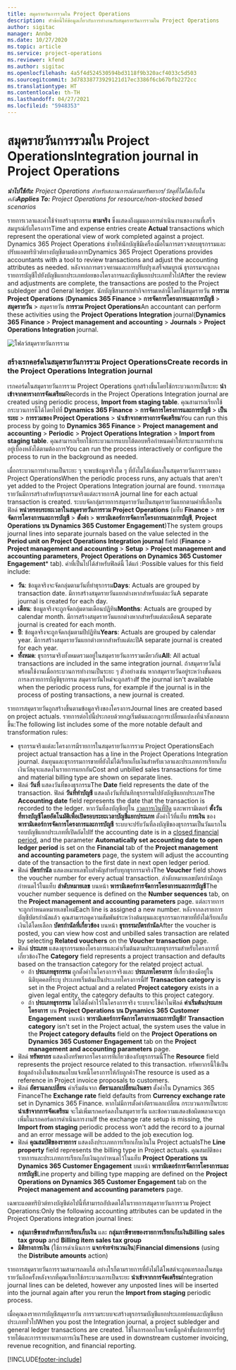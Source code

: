 ```yaml
---
title: สมุดรายวันการรวมใน Project Operations
description: หัวข้อนี้ให้ข้อมูลเกี่ยวกับการทำงานกับสมุดรายวันการรวมใน Project Operations
author: sigitac
manager: Annbe
ms.date: 10/27/2020
ms.topic: article
ms.service: project-operations
ms.reviewer: kfend
ms.author: sigitac
ms.openlocfilehash: 4a5f4d524530594bd3118f9b320acf4033c5d503
ms.sourcegitcommit: 3d78338773929121d17ec3386f6cb67bfb2272cc
ms.translationtype: HT
ms.contentlocale: th-TH
ms.lasthandoff: 04/27/2021
ms.locfileid: "5948353"
---
```

# <a name="integration-journal-in-project-operations"></a><span data-ttu-id="0baa0-103">สมุดรายวันการรวมใน Project Operations</span><span class="sxs-lookup"><span data-stu-id="0baa0-103">Integration journal in Project Operations</span></span>

<span data-ttu-id="0baa0-104">_**นำไปใช้กับ:** Project Operations สำหรับสถานการณ์ตามทรัพยากร/วัสดุที่ไม่ได้เก็บในคลัง_</span><span class="sxs-lookup"><span data-stu-id="0baa0-104">_**Applies To:** Project Operations for resource/non-stocked based scenarios_</span></span>

<span data-ttu-id="0baa0-105">รายการเวลาและค่าใช้จ่ายสร้างธุรกรรม **ตามจริง** ซึ่งแสดงถึงมุมมองการดำเนินงานของงานที่เสร็จสมบูรณ์กับโครงการ</span><span class="sxs-lookup"><span data-stu-id="0baa0-105">Time and expense entries create **Actual** transactions which represent the operational view of work completed against a project.</span></span> <span data-ttu-id="0baa0-106">Dynamics 365 Project Operations ช่วยให้นักบัญชีมีเครื่องมือในการตรวจสอบธุรกรรมและปรับแอตทริบิวต์ทางบัญชีตามต้องการ</span><span class="sxs-lookup"><span data-stu-id="0baa0-106">Dynamics 365 Project Operations provides accountants with a tool to review transactions and adjust the accounting attributes as needed.</span></span> <span data-ttu-id="0baa0-107">หลังจากการตรวจทานและการปรับปรุงเสร็จสมบูรณ์ ธุรกรรมจะถูกลงรายการบัญชีไปยังบัญชีแยกประเภทย่อยของโครงการและบัญชีแยกประเภททั่วไป</span><span class="sxs-lookup"><span data-stu-id="0baa0-107">After the review and adjustments are complete, the transactions are posted to the Project subledger and General ledger.</span></span> <span data-ttu-id="0baa0-108">นักบัญชีสามารถทำกิจกรรมเหล่านี้โดยใช้สมุดรายวัน **การรวม Project Operations** (**Dynamics 365 Finance** > **การจัดการโครงการและการบัญชี** > **สมุดรายวัน** >  สมุดรายวัน **การรวม Project Operations**</span><span class="sxs-lookup"><span data-stu-id="0baa0-108">An accountant can perform these activities using the **Project Operations Integration** journal(**Dynamics 365 Finance** > **Project management and accounting** > **Journals** > **Project Operations Integration** journal.</span></span>

![โฟลว์สมุดรายวันการรวม](./media/IntegrationJournal.png)

### <a name="create-records-in-the-project-operations-integration-journal"></a><span data-ttu-id="0baa0-110">สร้างเรกคอร์ดในสมุดรายวันการรวม Project Operations</span><span class="sxs-lookup"><span data-stu-id="0baa0-110">Create records in the Project Operations Integration journal</span></span>

<span data-ttu-id="0baa0-111">เรกคอร์ดในสมุดรายวันการรวม Project Operations ถูกสร้างขึ้นโดยใช้กระบวนการเป็นระยะ **นำเข้าจากตารางการจัดเตรียม**</span><span class="sxs-lookup"><span data-stu-id="0baa0-111">Records in the Project Operations Integration journal are created using periodic process, **Import from staging table**.</span></span> <span data-ttu-id="0baa0-112">คุณสามารถเรียกใช้กระบวนการนี้ได้โดยไปที่ **Dynamics 365 Finance** > **การจัดการโครงการและการบัญชี** > **เป็นระยะ** > **การรวมของ Project Operations** > **นำเข้าจากตารางการจัดเตรียม**</span><span class="sxs-lookup"><span data-stu-id="0baa0-112">You can run this process by going to **Dynamics 365 Finance** > **Project management and accounting** > **Periodic** > **Project Operations Integration** > **Import from staging table**.</span></span> <span data-ttu-id="0baa0-113">คุณสามารถเรียกใช้กระบวนการแบบโต้ตอบหรือกำหนดค่าให้กระบวนการทำงานอยู่เบื้องหลังได้ตามต้องการ</span><span class="sxs-lookup"><span data-stu-id="0baa0-113">You can run the process interactively or configure the process to run in the background as needed.</span></span>

<span data-ttu-id="0baa0-114">เมื่อกระบวนการทำงานเป็นระยะ ๆ จะพบข้อมูลจริงใด ๆ ที่ยังไม่ได้เพิ่มลงในสมุดรายวันการรวมของ Project Operations</span><span class="sxs-lookup"><span data-stu-id="0baa0-114">When the periodic process runs, any actuals that aren't yet added to the Project Operations Integration journal are found.</span></span> <span data-ttu-id="0baa0-115">รายการสมุดรายวันมีการสร้างสำหรับธุรกรรมจริงแต่ละรายการ</span><span class="sxs-lookup"><span data-stu-id="0baa0-115">A journal line for each actual transaction is created.</span></span>
<span data-ttu-id="0baa0-116">ระบบจัดกลุ่มรายการสมุดรายวันเป็นสมุดรายวันแยกตามค่าที่เลือกในฟิลด์ **หน่วยรอบระยะเวลาในสมุดรายวันการรวม Project Operations** (แท็บ **Finance** > **การจัดการโครงการและการบัญชี** > **ตั้งค่า** > **พารามิเตอร์การจัดการโครงการและการบัญชี**, **Project Operations บน Dynamics 365 Customer Engagement**)</span><span class="sxs-lookup"><span data-stu-id="0baa0-116">The system groups journal lines into separate journals based on the value selected in the **Period unit on Project Operations Integration journal** field (**Finance** > **Project management and accounting** > **Setup** > **Project management and accounting parameters**, **Project Operations on Dynamics 365 Customer Engagement**\* tab).</span></span> <span data-ttu-id="0baa0-117">ค่าที่เป็นไปได้สำหรับฟิลด์นี้ ได้แก่ :</span><span class="sxs-lookup"><span data-stu-id="0baa0-117">Possible values for this field include:</span></span>

  - <span data-ttu-id="0baa0-118">**วัน**: ข้อมูลจริงจะจัดกลุ่มตามวันที่ทำธุรกรรม</span><span class="sxs-lookup"><span data-stu-id="0baa0-118">**Days**: Actuals are grouped by transaction date.</span></span> <span data-ttu-id="0baa0-119">มีการสร้างสมุดรายวันแยกต่างหากสำหรับแต่ละวัน</span><span class="sxs-lookup"><span data-stu-id="0baa0-119">A separate journal is created for each day.</span></span>
  - <span data-ttu-id="0baa0-120">**เดือน**: ข้อมูลจริงจะถูกจัดกลุ่มตามเดือนปฏิทิน</span><span class="sxs-lookup"><span data-stu-id="0baa0-120">**Months**: Actuals are grouped by calendar month.</span></span> <span data-ttu-id="0baa0-121">มีการสร้างสมุดรายวันแยกต่างหากสำหรับแต่ละเดือน</span><span class="sxs-lookup"><span data-stu-id="0baa0-121">A separate journal is created for each month.</span></span>
  - <span data-ttu-id="0baa0-122">**ปี**: ข้อมูลจริงจะถูกจัดกลุ่มตามปีปฏิทิน</span><span class="sxs-lookup"><span data-stu-id="0baa0-122">**Years**: Actuals are grouped by calendar year.</span></span> <span data-ttu-id="0baa0-123">มีการสร้างสมุดรายวันแยกต่างหากสำหรับแต่ละปี</span><span class="sxs-lookup"><span data-stu-id="0baa0-123">A separate journal is created for each year.</span></span>
  - <span data-ttu-id="0baa0-124">**ทั้งหมด**: ธุรกรรมจริงทั้งหมดรวมอยู่ในสมุดรายวันการรวมเดียวกัน</span><span class="sxs-lookup"><span data-stu-id="0baa0-124">**All**: All actual transactions are included in the same integration journal.</span></span> <span data-ttu-id="0baa0-125">ถ้าสมุดรายวันไม่พร้อมใช้งานเมื่อกระบวนการทำงานเป็นระยะ ๆ ตัวอย่างเช่น หากสมุดรายวันอยู่ระหว่างขั้นตอนการลงรายการบัญชีธุรกรรม สมุดรายวันใหม่จะถูกสร้าง</span><span class="sxs-lookup"><span data-stu-id="0baa0-125">If the journal isn't available when the periodic process runs, for example if the journal is in the process of posting transactions, a new journal is created.</span></span>

<span data-ttu-id="0baa0-126">รายการสมุดรายวันถูกสร้างขึ้นตามข้อมูลจริงของโครงการ</span><span class="sxs-lookup"><span data-stu-id="0baa0-126">Journal lines are created based on project actuals.</span></span> <span data-ttu-id="0baa0-127">รายการต่อไปนี้ประกอบด้วยกฎเริ่มต้นและกฎการเปลี่ยนแปลงที่น่าสังเกตมากขึ้น:</span><span class="sxs-lookup"><span data-stu-id="0baa0-127">The following list includes some of the more notable default and transformation rules:</span></span>

  - <span data-ttu-id="0baa0-128">ธุรกรรมจริงแต่ละโครงการมีรายการในสมุดรายวันการรวม Project Operations</span><span class="sxs-lookup"><span data-stu-id="0baa0-128">Each project actual transaction has a line in the Project Operations Integration journal.</span></span> <span data-ttu-id="0baa0-129">ต้นทุนและธุรกรรมการขายที่ยังไม่ได้เรียกเก็บเงินสำหรับเวลาและประเภทการเรียกเก็บเงินวัสดุจะแสดงในรายการแยกกัน</span><span class="sxs-lookup"><span data-stu-id="0baa0-129">Cost and unbilled sales transactions for time and material billing type are shown on separate lines.</span></span>
  - <span data-ttu-id="0baa0-130">ฟิลด์ **วันที่** แสดงวันที่ของธุรกรรม</span><span class="sxs-lookup"><span data-stu-id="0baa0-130">The **Date** field represents the date of the transaction.</span></span> <span data-ttu-id="0baa0-131">ฟิลด์ **วันที่ทำบัญชี** แสดงถึงวันที่บันทึกธุรกรรมไปยังบัญชีแยกประเภท</span><span class="sxs-lookup"><span data-stu-id="0baa0-131">The **Accounting date** field represents the date that the transaction is recorded to the ledger.</span></span> <span data-ttu-id="0baa0-132">หากวันที่ลงบัญชีอยู่ใน [งวดการเงินที่ปิด](/dynamics365/finance/general-ledger/close-general-ledger-at-period-end) และพารามิเตอร์ **ตั้งวันที่ทางบัญชีโดยอัตโนมัติเพื่อเปิดรอบระยะเวลาบัญชีแยกประเภท** ตั้งค่าไว้ที่แท็บ **การเงิน** ของ **พารามิเตอร์การจัดการโครงการและการบัญชี** ระบบจะปรับวันที่ลงบัญชีของธุรกรรมเป็นวันแรกในรอบบัญชีแยกประเภทที่เปิดถัดไป</span><span class="sxs-lookup"><span data-stu-id="0baa0-132">If the accounting date is in a [closed financial period](/dynamics365/finance/general-ledger/close-general-ledger-at-period-end), and the parameter **Automatically set accounting date to open ledger period** is set on the **Financial** tab of the **Project management and accounting parameters** page, the system will adjust the accounting date of the transaction to the first date in next open ledger period.</span></span>
  - <span data-ttu-id="0baa0-133">ฟิลด์ **บัตรกำนัล** แสดงหมายเลขใบสำคัญสำหรับทุกธุรกรรมจริง</span><span class="sxs-lookup"><span data-stu-id="0baa0-133">The **Voucher** field shows the voucher number for every actual transaction.</span></span> <span data-ttu-id="0baa0-134">ลำดับหมายเลขบัตรกำนัลถูกกำหนดไว้ในแท็บ **ลำดับหมายเลข** บนหน้า **พารามิเตอร์การจัดการโครงการและการบัญชี**</span><span class="sxs-lookup"><span data-stu-id="0baa0-134">The voucher number sequence is defined on the **Number sequences** tab, on the **Project management and accounting parameters** page.</span></span> <span data-ttu-id="0baa0-135">แต่ละรายการจะถูกกำหนดหมายเลขใหม่</span><span class="sxs-lookup"><span data-stu-id="0baa0-135">Each line is assigned a new number.</span></span> <span data-ttu-id="0baa0-136">หลังจากลงรายการบัญชีบัตรกำนัลแล้ว คุณสามารถดูความสัมพันธ์ระหว่างต้นทุนและธุรกรรมการขายที่ยังไม่เรียกเก็บเงินได้โดยเลือก **บัตรกำนัลที่เกี่ยวข้อง** บนหน้า **ธุรกรรมบัตรกำนัล**</span><span class="sxs-lookup"><span data-stu-id="0baa0-136">After the voucher is posted, you can view how cost and unbilled sales transaction are related by selecting **Related vouchers** on the **Voucher transaction** page.</span></span>
  - <span data-ttu-id="0baa0-137">ฟิลด์ **ประเภท** แสดงธุรกรรมของโครงการและค่าเริ่มต้นตามประเภทธุรกรรมสำหรับโครงการที่เกี่ยวข้อง</span><span class="sxs-lookup"><span data-stu-id="0baa0-137">The **Category** field represents a project transaction and defaults based on the transaction category for the related project actual.</span></span>
    - <span data-ttu-id="0baa0-138">ถ้า **ประเภทธุรกรรม** ถูกตั้งค่าในโครงการจริงและ **ประเภทโครงการ** ที่เกี่ยวข้องมีอยู่ในนิติบุคคลที่ระบุ ประเภทเริ่มต้นเป็นประเภทโครงการนี้</span><span class="sxs-lookup"><span data-stu-id="0baa0-138">If **Transaction category** is set in the Project actual and a related **Project category** exists in a given legal entity, the category defaults to this project category.</span></span>
    - <span data-ttu-id="0baa0-139">ถ้า **ประเภทธุรกรรม** ไม่ได้ตั้งค่าไว้ในโครงการจริง ระบบจะใช้ค่าในฟิลด์ **ค่าเริ่มต้นประเภทโครงการ** บน **Project Operations บน Dynamics 365 Customer Engagement** บนหน้า **พารามิเตอร์การจัดการโครงการและการบัญชี**</span><span class="sxs-lookup"><span data-stu-id="0baa0-139">If **Transaction category** isn't set in the Project actual, the system uses the value in the **Project category defaults** field on the **Project Operations on Dynamics 365 Customer Engagement** tab on the **Project management and accounting parameters** page.</span></span>
  - <span data-ttu-id="0baa0-140">ฟิลด์ **ทรัพยากร** แสดงถึงทรัพยากรโครงการที่เกี่ยวข้องกับธุรกรรมนี้</span><span class="sxs-lookup"><span data-stu-id="0baa0-140">The **Resource** field represents the project resource related to this transaction.</span></span> <span data-ttu-id="0baa0-141">ทรัพยากรนี้ใช้เป็นข้อมูลอ้างอิงในข้อเสนอใบแจ้งหนี้โครงการให้กับลูกค้า</span><span class="sxs-lookup"><span data-stu-id="0baa0-141">The resource is used as a reference in Project invoice proposals to customers.</span></span>
  - <span data-ttu-id="0baa0-142">ฟิลด์ **อัตราแลกเปลี่ยน** ค่าเริ่มต้นจาก **อัตราแลกเปลี่ยนเงินตรา** ตั้งค่าใน Dynamics 365 Finance</span><span class="sxs-lookup"><span data-stu-id="0baa0-142">The **Exchange rate** field defaults from **Currency exchange rate** set in Dynamics 365 Finance.</span></span> <span data-ttu-id="0baa0-143">หากไม่มีการตั้งค่าอัตราแลกเปลี่ยน กระบวนการเป็นระยะ **นำเข้าจากการจัดเตรียม** จะไม่เพิ่มเรกคอร์ดลงในสมุดรายวัน และข้อความแสดงข้อผิดพลาดจะถูกเพิ่มในเรกคอร์ดการดำเนินการงาน</span><span class="sxs-lookup"><span data-stu-id="0baa0-143">If the exchange rate setup is missing, the **Import from staging** periodic process won't add the record to a journal and an error message will be added to the job execution log.</span></span>
  - <span data-ttu-id="0baa0-144">ฟิลด์ **คุณสมบัติของรายการ** แสดงถึงประเภทการเรียกเก็บเงินใน Project actuals</span><span class="sxs-lookup"><span data-stu-id="0baa0-144">The **Line property** field represents the billing type in Project actuals.</span></span> <span data-ttu-id="0baa0-145">คุณสมบัติของรายการและประเภทการเรียกเก็บเงินถูกกำหนดไว้ในแท็บ **Project Operations บน Dynamics 365 Customer Engagement** บนหน้า **พารามิเตอร์การจัดการโครงการและการบัญชี**</span><span class="sxs-lookup"><span data-stu-id="0baa0-145">Line property and billing type mapping are defined on the **Project Operations on Dynamics 365 Customer Engagement** tab on the **Project management and accounting parameters** page.</span></span>

<span data-ttu-id="0baa0-146">เฉพาะแอตทริบิวต์ทางบัญชีต่อไปนี้ที่สามารถอัปเดตได้ในรายการสมุดรายวันการรวม Project Operations:</span><span class="sxs-lookup"><span data-stu-id="0baa0-146">Only the following accounting attributes can be updated in the Project Operations integration journal lines:</span></span>

- <span data-ttu-id="0baa0-147">**กลุ่มภาษีขายสำหรับการเรียกเก็บเงิน** และ **กลุ่มภาษีขายของรายการเรียกเก็บเงิน**</span><span class="sxs-lookup"><span data-stu-id="0baa0-147">**Billing sales tax group** and **Billing item sales tax group**</span></span>
- <span data-ttu-id="0baa0-148">**มิติทางการเงิน** (ใช้การดำเนินการ  **แจกจ่ายจำนวนเงิน**)</span><span class="sxs-lookup"><span data-stu-id="0baa0-148">**Financial dimensions** (using the **Distribute amounts** action)</span></span>

<span data-ttu-id="0baa0-149">รายการสมุดรายวันการรวมสามารถลบได้ อย่างไรก็ตามรายการที่ยังไม่ได้โพสต์จะถูกแทรกลงในสมุดรายวันอีกครั้งหลังจากที่คุณเรียกใช้กระบวนการเป็นระยะ **นำเข้าจากการจัดเตรียม**</span><span class="sxs-lookup"><span data-stu-id="0baa0-149">Integration journal lines can be deleted, however any unposted lines will be inserted into the journal again after you rerun the **Import from staging** periodic process.</span></span>

<span data-ttu-id="0baa0-150">เมื่อคุณลงรายการบัญชีสมุดรายวัน การรวมระบบจะสร้างธุรกรรมบัญชีแยกประเภทย่อยและบัญชีแยกประเภททั่วไป</span><span class="sxs-lookup"><span data-stu-id="0baa0-150">When you post the Integration journal, a project subledger and general ledger transactions are created.</span></span> <span data-ttu-id="0baa0-151">ใช้ในการออกใบแจ้งหนี้ลูกค้าขั้นปลายการรับรู้รายได้และการรายงานทางการเงิน</span><span class="sxs-lookup"><span data-stu-id="0baa0-151">These are used in downstream customer invoicing, revenue recognition, and financial reporting.</span></span>


[!INCLUDE[footer-include](../includes/footer-banner.md)]